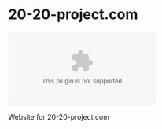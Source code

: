 # 20-20-project.com

[![Build Status](https://dev.azure.com/willisrh/20-20-project/_apis/build/status/gr-20.20-20-project.com?branchName=master)](https://dev.azure.com/willisrh/20-20-project/_build/latest?definitionId=2&branchName=master)

Website for 20-20-project.com
